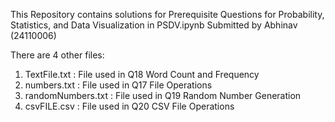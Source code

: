 This Repository contains solutions for Prerequisite Questions for Probability, Statistics, and Data Visualization in PSDV.ipynb
Submitted by Abhinav (24110006)

There are 4 other files:
  1. TextFile.txt : File used in Q18 Word Count and Frequency
  2. numbers.txt : File used in Q17 File Operations
  3. randomNumbers.txt : File used in Q19 Random Number Generation
  4. csvFILE.csv : File used in Q20 CSV File Operations
  

